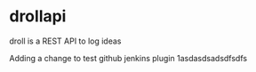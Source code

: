 drollapi
========

droll is a REST API to log ideas

Adding a change to test github jenkins plugin 1asdasdsadsdfsdfs
